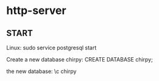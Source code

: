 # http-server

## START
Linux: sudo service postgresql start

Create a new database chirpy:
CREATE DATABASE chirpy;

the new database:
\c chirpy
